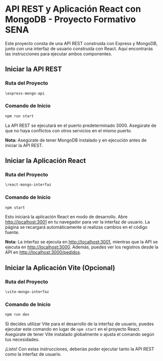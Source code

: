 # API REST y Aplicación React con MongoDB - Proyecto Formativo SENA

Este proyecto consta de una API REST construida con Express y MongoDB, junto con una interfaz de usuario construida con React. Aquí encontrarás las instrucciones para ejecutar ambos componentes.

## Iniciar la API REST

### Ruta del Proyecto
```bash
\express-mongo-api
```

### Comando de Inicio
```bash
npm run start
```

La API REST se ejecutará en el puerto predeterminado 3000. Asegúrate de que no haya conflictos con otros servicios en el mismo puerto.

**Nota:** Asegúrate de tener MongoDB instalado y en ejecución antes de iniciar la API REST.

## Iniciar la Aplicación React

### Ruta del Proyecto
```bash
\react-mongo-interfaz
```

### Comando de Inicio
```bash
npm start
```

Esto iniciará la aplicación React en modo de desarrollo. Abre [http://localhost:3001](http://localhost:3001) en tu navegador para ver la interfaz de usuario. La página se recargará automáticamente si realizas cambios en el código fuente.

**Nota:** La interfaz se ejecuta en [http://localhost:3001](http://localhost:3001), mientras que la API se ejecuta en [http://localhost:3000](http://localhost:3000). Además, puedes ver los registros desde la API en [http://localhost:3000/pedidos](http://localhost:3000/pedidos).

## Iniciar la Aplicación Vite (Opcional)

### Ruta del Proyecto
```bash
\vite-mongo-interfaz
```

### Comando de Inicio
```bash
npm run dev
```

Si decides utilizar Vite para el desarrollo de la interfaz de usuario, puedes ejecutar este comando en lugar de `npm start` en el proyecto React. Asegúrate de tener Vite instalado globalmente o ajusta el comando según tus necesidades.

¡Listo! Con estas instrucciones, deberías poder ejecutar tanto la API REST como la interfaz de usuario.